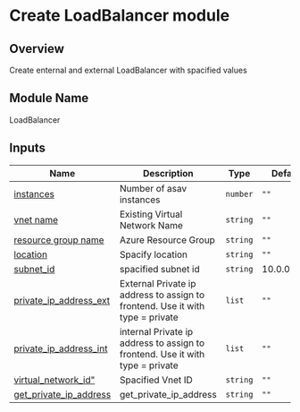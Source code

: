 <!-- BEGIN_TF_DOCS -->
# Create LoadBalancer module

## Overview

Create enternal and external LoadBalancer with spacified values

## Module Name
LoadBalancer

## Inputs

| Name | Description | Type | Default | Required |
|------|-------------|------|---------|:--------:|
| <a name="instances"></a> [instances](#instances) |Number of asav instances| `number` |`""`| yes |
| <a name="vn_name"></a> [vnet name](#vn_name) |  Existing Virtual Network Name | `string` |`""`| yes |
| <a name="rg_name"></a> [resource group name](#rg_name) |Azure Resource Group | `string` |`""`| yes |
| <a name="location"></a> [location](#location) |Spacify location | `string` |`""`| yes|
| <a name="subnet_id"></a> [subnet_id](#subnet_id) | spacified subnet id | `string` |10.0.0.0/16| yes |
| <a name="private_ip_address_ext"></a> [private_ip_address_ext](#private_ip_address_ext) |External Private ip address to assign to frontend. Use it with type = private | `list` | `""` | yes|
| <a name="private_ip_address_int"></a> [private_ip_address_int](#private_ip_address_int) |internal Private ip address to assign to frontend. Use it with type = private | `list` | `""` | yes|
| <a name="virtual_network_id"></a> [virtual_network_id"](#virtual_network_id") |Spacified Vnet ID | `string` | `""` | yes|
| <a name="get_private_ip_address"></a> [get_private_ip_address](#get_private_ip_address) |get_private_ip_address | `string` | `""` | yes|

<!-- END_TF_DOCS -->